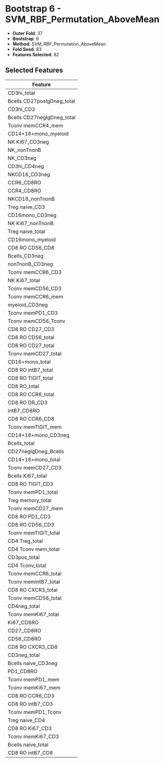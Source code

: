# Bootstrap 6 - SVM_RBF_Permutation_AboveMean

- **Outer Fold**: 37
- **Bootstrap**: 6
- **Method**: SVM_RBF_Permutation_AboveMean
- **Fold Seed**: 83
- **Features Selected**: 82

## Selected Features

| Feature |
|---------|
| CD3hi_total |
| Bcells CD27posIgDneg_total |
| CD3hi_CD3 |
| Bcells CD27negIgDneg_total |
| Tconv memCCR4_mem |
| CD14+16+mono_myeloid |
| NK Ki67_CD3neg |
| NK_nonTnonB |
| NK_CD3neg |
| CD3hi_CD4neg |
| NKCD16_CD3neg |
| CCR6_CD8RO |
| CCR4_CD8RO |
| NKCD16_nonTnonB |
| Treg naive_CD3 |
| CD16mono_CD3neg |
| NK Ki67_nonTnonB |
| Treg naive_total |
| CD16mono_myeloid |
| CD8 RO CD56_CD8 |
| Bcells_CD3neg |
| nonTnonB_CD3neg |
| Tconv memCCR6_CD3 |
| NK Ki67_total |
| Tconv memCD56_CD3 |
| Tconv memCCR6_mem |
| myeloid_CD3neg |
| Tconv memPD1_CD3 |
| Tconv memCD56_Tconv |
| CD8 RO CD27_CD3 |
| CD8 RO CD56_total |
| CD8 RO CD27_total |
| Tconv memCD27_total |
| CD16+mono_total |
| CD8 RO intB7_total |
| CD8 RO TIGIT_total |
| CD8 RO_total |
| CD8 RO CCR6_total |
| CD8 RO DR_CD3 |
| intB7_CD8RO |
| CD8 RO CCR6_CD8 |
| Tconv memTIGIT_mem |
| CD14+16+mono_CD3neg |
| Bcells_total |
| CD27negIgDneg_Bcells |
| CD14+16+mono_total |
| Tconv memCD27_CD3 |
| Bcells Ki67_total |
| CD8 RO TIGIT_CD3 |
| Tconv memPD1_total |
| Treg memory_total |
| Tconv memCD27_mem |
| CD8 RO PD1_CD3 |
| CD8 RO CD56_CD3 |
| Tconv memTIGIT_total |
| CD4 Treg_total |
| CD4 Tconv mem_total |
| CD3pos_total |
| CD4 Tconv_total |
| Tconv memCCR6_total |
| Tconv memintB7_total |
| CD8 RO CXCR3_total |
| Tconv memCD56_total |
| CD4neg_total |
| Tconv memKi67_total |
| Ki67_CD8RO |
| CD27_CD8RO |
| CD56_CD8RO |
| CD8 RO CXCR3_CD8 |
| CD3neg_total |
| Bcells naive_CD3neg |
| PD1_CD8RO |
| Tconv memPD1_mem |
| Tconv memKi67_mem |
| CD8 RO CCR6_CD3 |
| CD8 RO intB7_CD3 |
| Tconv memPD1_Tconv |
| Treg naive_CD4 |
| CD8  RO Ki67_CD3 |
| Tconv memKi67_CD3 |
| Bcells naive_total |
| CD8 RO intB7_CD8 |
